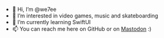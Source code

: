 - 👋 Hi, I’m @we7ee
- 👀 I’m interested in video games, music and skateboarding
- 🌱 I’m currently learning SwiftUI
- 📫 You can reach me here on GitHub or on <a rel="me" href="https://iosdev.space/@we7ee">Mastodon</a> :)

<!---
we7ee/we7ee is a ✨ special ✨ repository because its `README.md` (this file) appears on your GitHub profile.
You can click the Preview link to take a look at your changes.
--->
